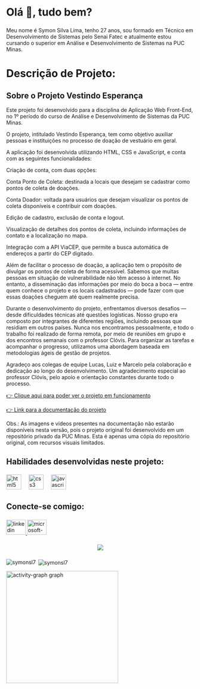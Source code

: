 <h1 align="left">Olá 👋, tudo bem?</h1>

###

<p align="left">Meu nome é Symon Silva Lima, tenho 27 anos, sou formado em Técnico em Desenvolvimento de Sistemas pelo Senai Fatec e atualmente estou cursando o superior em Análise e Desenvolvimento de Sistemas na PUC Minas.</p>

###

<h1>Descrição de Projeto:</h1>

<h2> Sobre o Projeto Vestindo Esperança </h2>

<p>

Este projeto foi desenvolvido para a disciplina de Aplicação Web Front-End, no 1º período do curso de Análise e Desenvolvimento de Sistemas da PUC Minas.

O projeto, intitulado Vestindo Esperança, tem como objetivo auxiliar pessoas e instituições no processo de doação de vestuário em geral.

A aplicação foi desenvolvida utilizando HTML, CSS e JavaScript, e conta com as seguintes funcionalidades:

Criação de conta, com duas opções:

Conta Ponto de Coleta: destinada a locais que desejam se cadastrar como pontos de coleta de doações.

Conta Doador: voltada para usuários que desejam visualizar os pontos de coleta disponíveis e contribuir com doações.

Edição de cadastro, exclusão de conta e logout.

Visualização de detalhes dos pontos de coleta, incluindo informações de contato e a localização no mapa.

Integração com a API ViaCEP, que permite a busca automática de endereços a partir do CEP digitado.

Além de facilitar o processo de doação, a aplicação tem o propósito de divulgar os pontos de coleta de forma acessível. Sabemos que muitas pessoas em situação de vulnerabilidade não têm acesso à internet. No entanto, a disseminação das informações por meio do boca a boca — entre quem conhece o projeto e os locais cadastrados — pode fazer com que essas doações cheguem até quem realmente precisa.

Durante o desenvolvimento do projeto, enfrentamos diversos desafios — desde dificuldades técnicas até questões logísticas. Nosso grupo era composto por integrantes de diferentes regiões, incluindo pessoas que residiam em outros países. Nunca nos encontramos pessoalmente, e todo o trabalho foi realizado de forma remota, por meio de reuniões em grupo e dos encontros semanais com o professor Clóvis. Para organizar as tarefas e acompanhar o progresso, utilizamos uma abordagem baseada em metodologias ágeis de gestão de projetos.

Agradeço aos colegas de equipe Lucas, Luiz e Marcelo pela colaboração e dedicação ao longo do desenvolvimento. Um agradecimento especial ao professor Clóvis, pelo apoio e orientação constantes durante todo o processo.

</p>

<a href="https://icei-puc-minas-pmv-ads.github.io/pmv-ads-2025-2-e1-proj-web-t10-g4-turma-10/codigo-fonte/index.html" target="_blank" rel="noopener noreferrer">👉 Clique aqui para poder ver o projeto em funcionamento</a>

<a href="https://github.com/SymonSL7/VestindoEsperancaPucMinas1Periodo/blob/main/READMEPUC.md" target="_blank" rel="noopener noreferrer">👉 Link para a documentação do projeto</a>

Obs.: As imagens e vídeos presentes na documentação não estarão disponíveis nesta versão, pois o projeto original foi desenvolvido em um repositório privado da PUC Minas. Esta é apenas uma cópia do repositório original, com recursos visuais limitados.


###

<h2 align="left">Habilidades desenvolvidas neste projeto:</h2>

###

<div align="left">
  <img src="https://cdn.jsdelivr.net/gh/devicons/devicon/icons/html5/html5-original.svg" height="40" alt="html5 logo"  />
  <img width="12" />
  <img src="https://cdn.jsdelivr.net/gh/devicons/devicon/icons/css3/css3-original.svg" height="40" alt="css3 logo"  />
  <img width="12" />
  <img src="https://cdn.jsdelivr.net/gh/devicons/devicon/icons/javascript/javascript-original.svg" height="40" alt="javascript logo"  />
</div>

###

<h2 align="left">Conecte-se comigo:</h2>

###

<div align="left">
  <a href="https://www.linkedin.com/in/symonsilvalima/" target="_blank">
    <img src="https://raw.githubusercontent.com/maurodesouza/profile-readme-generator/master/src/assets/icons/social/linkedin/default.svg" width="52" height="40" alt="linkedin logo"  />
  </a>
  <a href="mailto:symon.silva.lima@hotmail.com" target="_blank">
    <img src="https://raw.githubusercontent.com/maurodesouza/profile-readme-generator/master/src/assets/icons/social/microsoft-outlook/default.svg" width="52" height="40" alt="microsoft-outlook logo"  />
  </a>
</div>

###

<div align="center">
  <img src="https://visitor-badge.laobi.icu/badge?page_id=SymonSL7.SymonSL7&left_color=blue&right_color=cadetblue"  />
</div>

###

<p><img align="left" src="https://github-readme-stats.vercel.app/api/top-langs?username=symonsl7&show_icons=true&locale=en&layout=compact" alt="symonsl7" /></p>

<p>&nbsp;<img align="center" src="https://github-readme-stats.vercel.app/api?username=symonsl7&show_icons=true&locale=en" alt="symonsl7" /></p>

<div> <img src="https://github-readme-activity-graph.vercel.app/graph?username=SymonSL7&radius=16&theme=react&area=true&order=5" height="300" alt="activity-graph graph"  />
</div>

###
